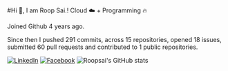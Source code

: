 #Hi 👋, I am Roop Sai.!
Cloud ☁️ + Programming 🔥 

Joined Github 4 years ago.

Since then I pushed 291 commits, across 15 repositories, opened 18 issues, submitted 60 pull requests and contributed to 1 public repositories.

[![LinkedIn](https://img.shields.io/badge/LinkedIn-blue.svg?style=for-the-badge&logo=linkedin)](https://www.linkedin.com/in/roopsai/)
[![Facebook](https://img.shields.io/badge/facebook-blue.svg?style=for-the-badge&logo=facebook&logoColor=white)](https://www.facebook.com/roopsai.surampudi.1)
![Roopsai's GitHub stats](https://github-readme-stats.vercel.app/api?username=sroopsai&show_icons=true&theme=tokyonight&count_private=true)
